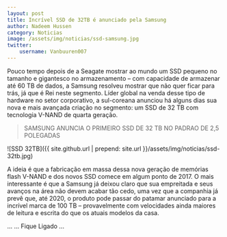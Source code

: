 ```yaml
---
layout: post
title: Incrível SSD de 32TB é anunciado pela Samsung
author: Nadeem Hussen
category: Noticias
image: /assets/img/noticias/ssd-samsung.jpg
twitter:
    username: Vanbuuren007
---
```


Pouco tempo depois de a Seagate mostrar ao mundo um SSD pequeno no tamanho e gigantesco no armazenamento – com capacidade de armazenar até 60 TB de dados, a Samsung resolveu mostrar que não quer ficar para trás, já que é Rei neste segmento. 
Líder global na venda desse tipo de hardware no setor corporativo, a sul-coreana anunciou há alguns dias sua nova e mais avançada criação no segmento: um SSD de 32 TB com tecnologia V-NAND de quarta geração.

<blockquote>
    SAMSUNG ANUNCIA O PRIMEIRO SSD DE 32 TB NO PADRAO DE 2,5 POLEGADAS
</blockquote>

![SSD 32TB]({{ site.github.url | prepend: site.url }}/assets/img/noticias/ssd-32tb.jpg)

A ideia é que a fabricação em massa dessa nova geração de memórias flash V-NAND e dos novos SSD comece em algum ponto de 2017. 
O mais interessante é que a Samsung já deixou claro que sua empreitada e seus avanços na área não devem acabar tão cedo, uma vez que a companhia já prevê que, até 2020, o produto pode passar do patamar anunciado para a incrível marca de 100 TB – provavelmente com velocidades ainda maiores de leitura e escrita do que os atuais modelos da casa.

...
...
Fique Ligado ...
